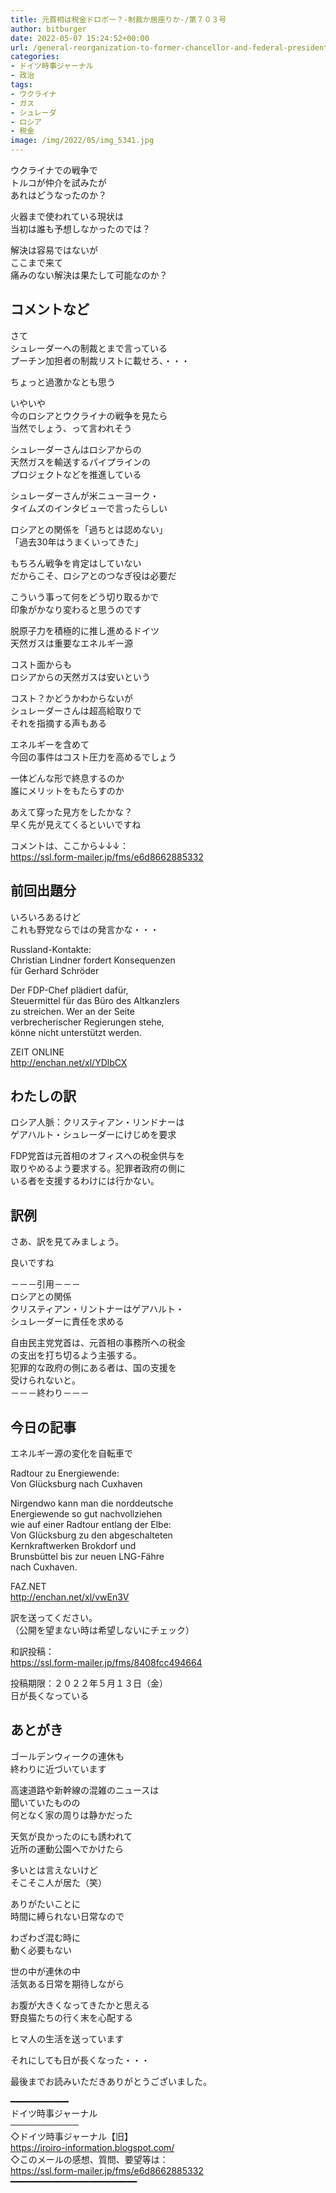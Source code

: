 ```yaml
---
title: 元首相は税金ドロボー？-制裁か居座りか-/第７０３号
author: bitburger
date: 2022-05-07 15:24:52+00:00
url: /general-reorganization-to-former-chancellor-and-federal-president/
categories:
- ドイツ時事ジャーナル
- 政治
tags:
- ウクライナ
- ガス
- シュレーダ
- ロシア
- 税金
image: /img/2022/05/img_5341.jpg
---
```

ウクライナでの戦争で  
トルコが仲介を試みたが  
あれはどうなったのか？

火器まで使われている現状は  
当初は誰も予想しなかったのでは？

解決は容易ではないが  
ここまで来て  
痛みのない解決は果たして可能なのか？

## コメントなど 

さて  
シュレーダーへの制裁とまで言っている  
プーチン加担者の制裁リストに載せろ、・・・

ちょっと過激かなとも思う

いやいや  
今のロシアとウクライナの戦争を見たら  
当然でしょう、って言われそう

シュレーダーさんはロシアからの  
天然ガスを輸送するパイプラインの  
プロジェクトなどを推進している

シュレーダーさんが米ニューヨーク・  
タイムズのインタビューで言ったらしい

ロシアとの関係を「過ちとは認めない」  
「過去30年はうまくいってきた」

もちろん戦争を肯定はしていない  
だからこそ、ロシアとのつなぎ役は必要だ

こういう事って何をどう切り取るかで  
印象がかなり変わると思うのです

脱原子力を積極的に推し進めるドイツ  
天然ガスは重要なエネルギー源

コスト面からも  
ロシアからの天然ガスは安いという

コスト？かどうかわからないが  
シュレーダーさんは超高給取りで  
それを指摘する声もある

エネルギーを含めて  
今回の事件はコスト圧力を高めるでしょう

一体どんな形で終息するのか  
誰にメリットをもたらすのか

あえて穿った見方をしたかな？  
早く先が見えてくるといいですね

コメントは、ここから↓↓↓：  
<https://ssl.form-mailer.jp/fms/e6d8662885332>

## 前回出題分 

いろいろあるけど  
これも野党ならではの発言かな・・・

Russland-Kontakte:  
Christian Lindner fordert Konsequenzen  
für Gerhard Schröder

Der FDP-Chef plädiert dafür,  
Steuermittel für das Büro des Altkanzlers  
zu streichen. Wer an der Seite  
verbrecherischer Regierungen stehe,  
könne nicht unterstützt werden.

ZEIT ONLINE  
<http://enchan.net/xl/YDlbCX>

## わたしの訳 

ロシア人脈：クリスティアン・リンドナーは  
ゲアハルト・シュレーダーにけじめを要求

FDP党首は元首相のオフィスへの税金供与を  
取りやめるよう要求する。犯罪者政府の側に  
いる者を支援するわけには行かない。

## 訳例 

さあ、訳を見てみましょう。

良いですね

－－－引用－－－  
ロシアとの関係  
クリスティアン・リントナーはゲアハルト・  
シュレーダーに責任を求める

自由民主党党首は、元首相の事務所への税金  
の支出を打ち切るよう主張する。  
犯罪的な政府の側にある者は、国の支援を  
受けられないと。  
－－－終わり－－－

## 今日の記事 

エネルギー源の変化を自転車で

Radtour zu Energiewende:  
Von Glücksburg nach Cuxhaven

Nirgendwo kann man die norddeutsche  
Energiewende so gut nachvollziehen  
wie auf einer Radtour entlang der Elbe:  
Von Glücksburg zu den abgeschalteten  
Kernkraftwerken Brokdorf und  
Brunsbüttel bis zur neuen LNG-Fähre  
nach Cuxhaven.

FAZ.NET  
<http://enchan.net/xl/vwEn3V>

訳を送ってください。  
（公開を望まない時は希望しないにチェック）

和訳投稿：  
<https://ssl.form-mailer.jp/fms/8408fcc494664>

投稿期限：２０２２年５月１３日（金）  
日が長くなっている

## あとがき 

ゴールデンウィークの連休も  
終わりに近づいています

高速道路や新幹線の混雑のニュースは  
聞いていたものの  
何となく家の周りは静かだった

天気が良かったのにも誘われて  
近所の運動公園へでかけたら

多いとは言えないけど  
そこそこ人が居た（笑）

ありがたいことに  
時間に縛られない日常なので

わざわざ混む時に  
動く必要もない

世の中が連休の中  
活気ある日常を期待しながら

お腹が大きくなってきたかと思える  
野良猫たちの行く末を心配する

ヒマ人の生活を送っています

それにしても日が長くなった・・・

最後までお読みいただきありがとうございました。

━━━━━━━━━━━  
ドイツ時事ジャーナル  
───────────  
◇ドイツ時事ジャーナル【旧】  
<https://iroiro-information.blogspot.com/>  
◇このメールの感想、質問、要望等は：  
<https://ssl.form-mailer.jp/fms/e6d8662885332>  
━━━━━━━━━━━━━━━━━━━━━━━━